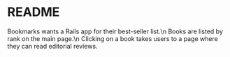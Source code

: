 # README

Bookmarks wants a Rails app for their best-seller list.\n
Books are listed by rank on the main page.\n 
Clicking on a book takes users to a page where they can read editorial reviews.
